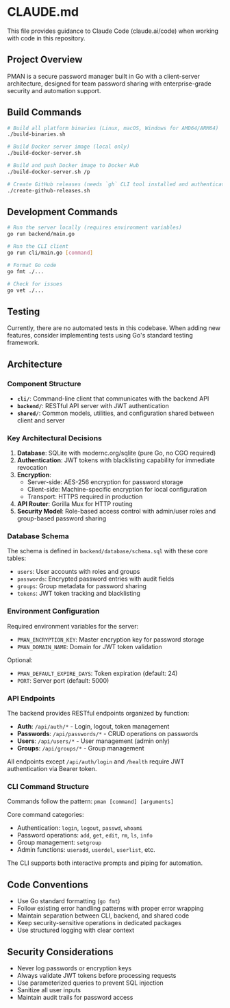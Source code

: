 # CLAUDE.md

This file provides guidance to Claude Code (claude.ai/code) when working with code in this repository.

## Project Overview

PMAN is a secure password manager built in Go with a client-server architecture, designed for team password sharing with enterprise-grade security and automation support.

## Build Commands

```bash
# Build all platform binaries (Linux, macOS, Windows for AMD64/ARM64)
./build-binaries.sh

# Build Docker server image (local only)
./build-docker-server.sh

# Build and push Docker image to Docker Hub
./build-docker-server.sh /p

# Create GitHub releases (needs `gh` CLI tool installed and authenticated)
./create-github-releases.sh
```

## Development Commands

```bash
# Run the server locally (requires environment variables)
go run backend/main.go

# Run the CLI client
go run cli/main.go [command]

# Format Go code
go fmt ./...

# Check for issues
go vet ./...
```

## Testing

Currently, there are no automated tests in this codebase. When adding new features, consider implementing tests using Go's standard testing framework.

## Architecture

### Component Structure
- **`cli/`**: Command-line client that communicates with the backend API
- **`backend/`**: RESTful API server with JWT authentication
- **`shared/`**: Common models, utilities, and configuration shared between client and server

### Key Architectural Decisions

1. **Database**: SQLite with modernc.org/sqlite (pure Go, no CGO required)
2. **Authentication**: JWT tokens with blacklisting capability for immediate revocation
3. **Encryption**: 
   - Server-side: AES-256 encryption for password storage
   - Client-side: Machine-specific encryption for local configuration
   - Transport: HTTPS required in production
4. **API Router**: Gorilla Mux for HTTP routing
5. **Security Model**: Role-based access control with admin/user roles and group-based password sharing

### Database Schema

The schema is defined in `backend/database/schema.sql` with these core tables:
- `users`: User accounts with roles and groups
- `passwords`: Encrypted password entries with audit fields
- `groups`: Group metadata for password sharing
- `tokens`: JWT token tracking and blacklisting

### Environment Configuration

Required environment variables for the server:
- `PMAN_ENCRYPTION_KEY`: Master encryption key for password storage
- `PMAN_DOMAIN_NAME`: Domain for JWT token validation

Optional:
- `PMAN_DEFAULT_EXPIRE_DAYS`: Token expiration (default: 24)
- `PORT`: Server port (default: 5000)

### API Endpoints

The backend provides RESTful endpoints organized by function:
- **Auth**: `/api/auth/*` - Login, logout, token management
- **Passwords**: `/api/passwords/*` - CRUD operations on passwords
- **Users**: `/api/users/*` - User management (admin only)
- **Groups**: `/api/groups/*` - Group management

All endpoints except `/api/auth/login` and `/health` require JWT authentication via Bearer token.

### CLI Command Structure

Commands follow the pattern: `pman [command] [arguments]`

Core command categories:
- Authentication: `login`, `logout`, `passwd`, `whoami`
- Password operations: `add`, `get`, `edit`, `rm`, `ls`, `info`
- Group management: `setgroup`
- Admin functions: `useradd`, `userdel`, `userlist`, etc.

The CLI supports both interactive prompts and piping for automation.

## Code Conventions

- Use Go standard formatting (`go fmt`)
- Follow existing error handling patterns with proper error wrapping
- Maintain separation between CLI, backend, and shared code
- Keep security-sensitive operations in dedicated packages
- Use structured logging with clear context

## Security Considerations

- Never log passwords or encryption keys
- Always validate JWT tokens before processing requests
- Use parameterized queries to prevent SQL injection
- Sanitize all user inputs
- Maintain audit trails for password access